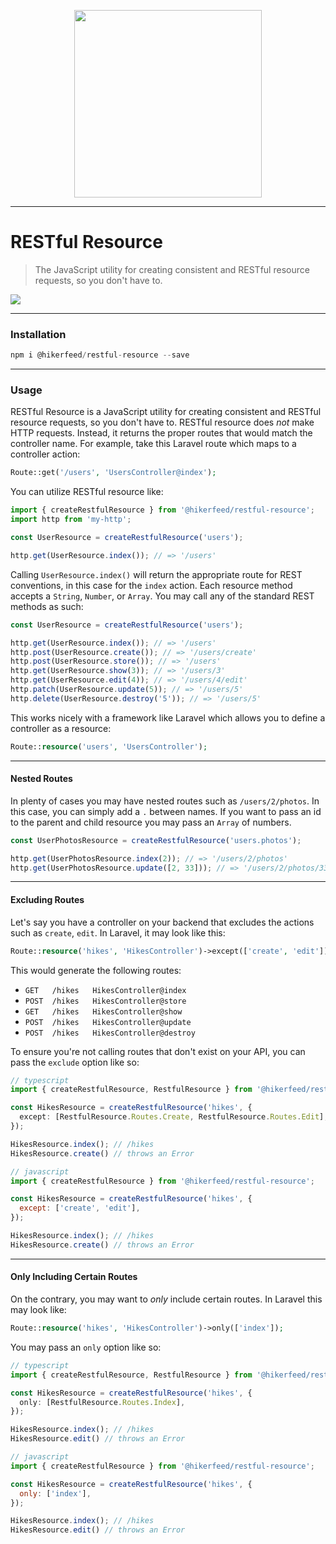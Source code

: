 <p align="center"><img width="300" src="https://hikerfeed.com/_nuxt/img/f3d1507.svg"></p>

---

# RESTful Resource

> The JavaScript utility for creating consistent and RESTful resource requests, so you don't have to.

<img src="https://github.com/hikerfeed/restful-resource/workflows/Node CI/badge.svg" />

---

### Installation

```ts
npm i @hikerfeed/restful-resource --save
```

---

### Usage

RESTful Resource is a JavaScript utility for creating consistent and RESTful resource requests, so you don't have to. RESTful resource does _not_ make HTTP requests. Instead, it returns the proper routes that would match the controller name. For example, take this Laravel route which maps to a controller action:


```php
Route::get('/users', 'UsersController@index');
```

You can utilize RESTful resource like:

```ts
import { createRestfulResource } from '@hikerfeed/restful-resource';
import http from 'my-http';

const UserResource = createRestfulResource('users');

http.get(UserResource.index()); // => '/users'
```

Calling `UserResource.index()` will return the appropriate route for REST conventions, in this case for the `index` action. Each resource method accepts a `String`, `Number`, or `Array`. You may call any of the standard REST methods as such:

```ts
const UserResource = createRestfulResource('users');

http.get(UserResource.index()); // => '/users'
http.post(UserResource.create()); // => '/users/create'
http.post(UserResource.store()); // => '/users'
http.get(UserResource.show(3)); // => '/users/3'
http.get(UserResource.edit(4)); // => '/users/4/edit'
http.patch(UserResource.update(5)); // => '/users/5'
http.delete(UserResource.destroy('5')); // => '/users/5'
```

This works nicely with a framework like Laravel which allows you to define a controller as a resource:

```php
Route::resource('users', 'UsersController');
```

---

#### Nested Routes

In plenty of cases you may have nested routes such as `/users/2/photos`. In this case, you can simply add a `.` between names. If you want to pass an id to the parent and child resource you may pass an `Array` of numbers.

```ts
const UserPhotosResource = createRestfulResource('users.photos');

http.get(UserPhotosResource.index(2)); // => '/users/2/photos'
http.get(UserPhotosResource.update([2, 33])); // => '/users/2/photos/33'
```

---

#### Excluding Routes

Let's say you have a controller on your backend that excludes the actions such as `create`, `edit`. In Laravel, it may look like this:

```php
Route::resource('hikes', 'HikesController')->except(['create', 'edit']);
```

This would generate the following routes: 

- `GET   /hikes   HikesController@index`
- `POST  /hikes   HikesController@store`
- `GET   /hikes   HikesController@show`
- `POST  /hikes   HikesController@update`
- `POST  /hikes   HikesController@destroy`


To ensure you're not calling routes that don't exist on your API, you can pass the `exclude` option like so:

```ts
// typescript
import { createRestfulResource, RestfulResource } from '@hikerfeed/restful-resource';

const HikesResource = createRestfulResource('hikes', {
  except: [RestfulResource.Routes.Create, RestfulResource.Routes.Edit],
});

HikesResource.index(); // /hikes
HikesResource.create() // throws an Error
```

```js
// javascript
import { createRestfulResource } from '@hikerfeed/restful-resource';

const HikesResource = createRestfulResource('hikes', {
  except: ['create', 'edit'],
});

HikesResource.index(); // /hikes
HikesResource.create() // throws an Error
```

---

#### Only Including Certain Routes

On the contrary, you may want to _only_ include certain routes. In Laravel this may look like: 

```php
Route::resource('hikes', 'HikesController')->only(['index']);
```

You may pass an `only` option like so:

```ts
// typescript
import { createRestfulResource, RestfulResource } from '@hikerfeed/restful-resource';

const HikesResource = createRestfulResource('hikes', {
  only: [RestfulResource.Routes.Index],
});

HikesResource.index(); // /hikes
HikesResource.edit() // throws an Error
```

```js
// javascript
import { createRestfulResource } from '@hikerfeed/restful-resource';

const HikesResource = createRestfulResource('hikes', {
  only: ['index'],
});

HikesResource.index(); // /hikes
HikesResource.edit() // throws an Error
```
